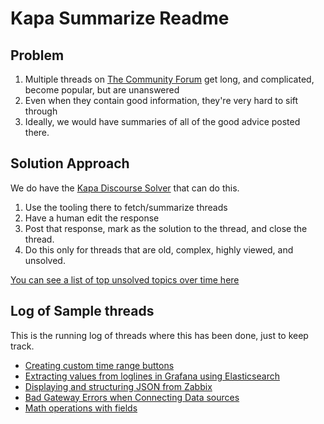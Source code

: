 # Kapa Summarize Readme

## Problem

1. Multiple threads on [The Community Forum](https://community.grafana.com) get long, and complicated, become popular, but are unanswered
2. Even when they contain good information, they're very hard to sift through
3. Ideally, we would have summaries of all of the good advice posted there.

## Solution Approach

We do have the [Kapa Discourse Solver](https://github.com/grafana/kapa-discourse?tab=readme-ov-file#solver) that can do this.

1. Use the tooling there to fetch/summarize threads
2. Have a human edit the response
3. Post that response, mark as the solution to the thread, and close the thread.
4. Do this only for threads that are old, complex, highly viewed, and unsolved.

[You can see a list of top unsolved topics over time here](https://community.grafana.com/top?ascending=false&order=views&period=all&solved=no)

## Log of Sample threads

This is the running log of threads where this has been done, just to keep track.

* [Creating custom time range buttons](https://community.grafana.com/t/creating-custom-time-range-buttons-in-grafana-dashboards/113662/11?u=davidallen5)
* [Extracting values from loglines in Grafana using Elasticsearch](https://community.grafana.com/t/extracting-values-from-log-lines-in-grafana-using-elasticsearch/112517/10?u=davidallen5)
* [Displaying and structuring JSON from Zabbix](https://community.grafana.com/t/displaying-and-structuring-json-data-in-grafana-from-zabbix/119827/32?u=davidallen5)
* [Bad Gateway Errors when Connecting Data sources](https://community.grafana.com/t/bad-gateway-errors-when-connecting-data-sources-e-g-influxdb/15883/37?u=davidallen5)
* [Math operations with fields](https://community.grafana.com/t/math-operations-with-fields/34022/11?u=davidallen5)